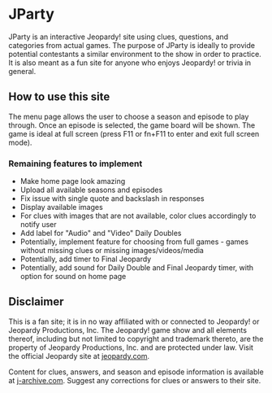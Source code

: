 # JParty

JParty is an interactive Jeopardy! site using clues, questions, and categories from actual games. The purpose of JParty is ideally to provide potential contestants a similar environment to the show in order to practice. It is also meant as a fun site for anyone who enjoys Jeopardy! or trivia in general.

## How to use this site

The menu page allows the user to choose a season and episode to play through. Once an episode is selected, the game board will be shown. The game is ideal at full screen (press F11 or fn+F11 to enter and exit full screen mode). 

### Remaining features to implement
- Make home page look amazing
- Upload all available seasons and episodes
- Fix issue with single quote and backslash in responses
- Display available images
- For clues with images that are not available, color clues accordingly to notify user
- Add label for "Audio" and "Video" Daily Doubles
- Potentially, implement feature for choosing from full games - games without missing clues or missing images/videos/media
- Potentially, add timer to Final Jeopardy
- Potentially, add sound for Daily Double and Final Jeopardy timer, with option for sound on home page

## Disclaimer

This is a fan site; it is in no way affiliated with or connected to Jeopardy! or Jeopardy Productions, Inc. The Jeopardy! game show and all elements thereof, including but not limited to copyright and trademark thereto, are the property of Jeopardy Productions, Inc. and are protected under law. Visit the official Jeopardy site at [jeopardy.com](https://www.jeopardy.com/).

Content for clues, answers, and season and episode information is available at [j-archive.com](http://www.j-archive.com/). Suggest any corrections for clues or answers to their site.

